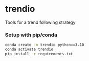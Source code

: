 # trendio
Tools for a trend following strategy

### Setup with pip/conda
```bash
conda create -n trendio python==3.10
conda activate trendio
pip install -r requirements.txt
```
